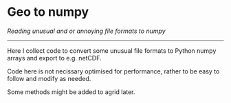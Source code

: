 # Geo to numpy
_Reading unusual and or annoying file formats to numpy_

---

Here I collect code to convert some unusual file formats to Python numpy arrays and export to e.g. netCDF. 

Code here is not necissary optimised for performance, rather to be easy to follow and modify as needed. 

Some methods might be added to agrid later. 
